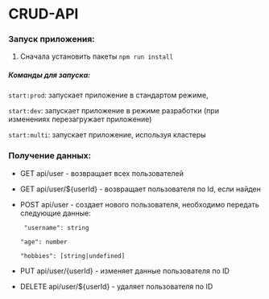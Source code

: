 # CRUD-API

### Запуск приложения:

1. Сначала установить пакеты `npm run install`

##### Команды для запуска:

`start:prod`: запускает приложение в стандартом режиме,

`start:dev`: запускает приложение в режиме разработки (при изменениях перезагружает приложение)

`start:multi`: запускает приложение, используя кластеры

### Получение данных:
* GET api/user - возвращает всех пользователей
* GET api/user/${userId} - возвращает пользователя по Id, если найден
* POST api/user - создает нового пользователя, необходимо передать следующие данные:

    ` "username": string`

    `"age": number`

    `"hobbies": [string|undefined]`
* PUT api/user/{userId} - изменяет данные пользователя по ID
* DELETE api/user/${userId} - удаляет пользователя по ID
